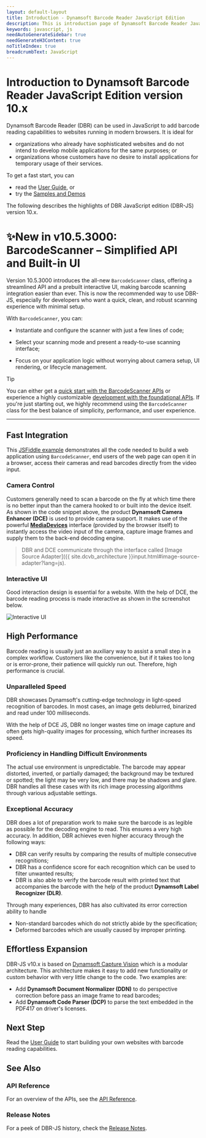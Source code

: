```yaml
---
layout: default-layout
title: Introduction - Dynamsoft Barcode Reader JavaScript Edition
description: This is introduction page of Dynamsoft Barcode Reader JavaScript SDK version 10.0.21.
keywords: javascript, js
needAutoGenerateSidebar: true
needGenerateH3Content: true
noTitleIndex: true
breadcrumbText: JavaScript
---
```


# Introduction to Dynamsoft Barcode Reader JavaScript Edition version 10.x

Dynamsoft Barcode Reader (DBR) can be used in JavaScript to add barcode reading capabilities to websites running in modern browsers. It is ideal for

* organizations who already have sophisticated websites and do not intend to develop mobile applications for the same purposes; or
* organizations whose customers have no desire to install applications for temporary usage of their services.

To get a fast start, you can

* read the [User Guide](user-guide/barcode-scanner.html), or
* try the [Samples and Demos](samples-demos/)

The following describes the highlights of DBR JavaScript edition (DBR-JS) version 10.x.

# ✨New in v10.5.3000: BarcodeScanner – Simplified API and Built-in UI

Version 10.5.3000 introduces the all-new `BarcodeScanner` class, offering a streamlined API and a prebuilt interactive UI, making barcode scanning integration easier than ever. This is now the recommended way to use DBR-JS, especially for developers who want a quick, clean, and robust scanning experience with minimal setup.

With `BarcodeScanner`, you can:

- Instantiate and configure the scanner with just a few lines of code;

- Select your scanning mode and present a ready-to-use scanning interface;

- Focus on your application logic without worrying about camera setup, UI rendering, or lifecycle management.

> [!TIP]
> You can either get a [quick start with the BarcodeScanner APIs](user-guide/barcode-scanner.html) or experience a highly customizable [development with the foundational APIs](user-guide/index.html). If you're just starting out, we highly recommend using the `BarcodeScanner` class for the best balance of simplicity, performance, and user experience.

---

## Fast Integration

This [JSFiddle example](https://jsfiddle.net/DynamsoftTeam/gcqjf5r7/) demonstrates all the code needed to build a web application using `BarcodeScanner`, end users of the web page can open it in a browser, access their cameras and read barcodes directly from the video input.

### Camera Control

Customers generally need to scan a barcode on the fly at which time there is no better input than the camera hooked to or built into the device itself. As shown in the code snippet above, the product **Dynamsoft Camera Enhancer (DCE)** is used to provide camera support. It makes use of the powerful [**MediaDevices**](https://developer.mozilla.org/en-US/docs/Web/API/MediaDevices) interface (provided by the browser itself) to instantly access the video input of the camera, capture image frames and supply them to the back-end decoding engine.

> DBR and DCE communicate through the interface called [Image Source Adapter]({{ site.dcvb_architecture }}input.html#image-source-adapter?lang=js).

### Interactive UI

Good interaction design is essential for a website. With the help of DCE, the barcode reading process is made interactive as shown in the screenshot below.

![Interactive UI](assets/interactive-ui.png)

## High Performance

Barcode reading is usually just an auxiliary way to assist a small step in a complex workflow. Customers like the convenience, but if it takes too long or is error-prone, their patience will quickly run out. Therefore, high performance is crucial.

### Unparalleled Speed

DBR showcases Dynamsoft's cutting-edge technology in light-speed recognition of barcodes. In most cases, an image gets deblurred, binarized and read under 100 milliseconds.

With the help of DCE JS, DBR no longer wastes time on image capture and often gets high-quality images for processing, which further increases its speed.

### Proficiency in Handling Difficult Environments

The actual use environment is unpredictable. The barcode may appear distorted, inverted, or partially damaged; the background may be textured or spotted; the light may be very low, and there may be shadows and glare. DBR handles all these cases with its rich image processing algorithms through various adjustable settings.

### Exceptional Accuracy

DBR does a lot of preparation work to make sure the barcode is as legible as possible for the decoding engine to read. This ensures a very high accuracy. In addition, DBR achieves even higher accuracy through the following ways:

* DBR can verify results by comparing the results of multiple consecutive recognitions;
* DBR has a confidence score for each recognition which can be used to filter unwanted results;
* DBR is also able to verify the barcode result with printed text that accompanies the barcode with the help of the product **Dynamsoft Label Recognizer (DLR)**.

Through many experiences, DBR has also cultivated its error correction ability to handle

* Non-standard barcodes which do not strictly abide by the specification;
* Deformed barcodes which are usually caused by improper printing.

## Effortless Expansion

DBR-JS v10.x is based on [Dynamsoft Capture Vision]({{site.dcvb_architecture}}) which is a modular architecture. This architecture makes it easy to add new functionality or custom behavior with very little change to the code. Two examples are:

* Add **Dynamsoft Document Normalizer (DDN)** to do perspective correction before pass an image frame to read barcodes;
* Add **Dynamsoft Code Parser (DCP)** to parse the text embedded in the PDF417 on driver's licenses.

## Next Step

Read the [User Guide](user-guide/barcode-scanner.html) to start building your own websites with barcode reading capabilities.

## See Also

### API Reference

For an overview of the APIs, see the [API Reference](api-reference/barcode-scanner.html).

### Release Notes

For a peek of DBR-JS history, check the [Release Notes](release-notes/).
